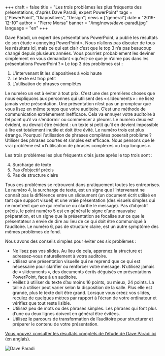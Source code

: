 +++
draft = false
title = "Les trois problèmes les plus fréquents des présentations, d'après Dave Paradi, expert PowerPoint"
tags = ["PowerPoint", "Diapositives", "Design"]
news = ["general"]
date = "2019-12-10"
author = "Pierre Morsa"
banner = "/img/news/dave-paradi.jpg"
language = "en"
+++

Dave Paradi, un expert des présentations PowerPoint, a publié les résultats de son étude « annoying PowerPoint ». Nous n’allons pas discuter de tous les résultats ici, mais ce qui est clair c’est que le top 3 n’a pas beaucoup changé depuis plusieurs années. Vous pourriez probablement les deviner simplement en vous demandant « qu’est-ce que je n’aime pas dans les présentations PowerPoint ? » Le top 3 des problèmes est :

1. L’intervenant lit les diapositives à voix haute
2. Le texte est trop petit
3. L’utilisation de phrases complètes

Le numéro un est à éviter à tout prix. C’est une des premières choses que nous expliquons aux personnes qui utilisent des « slideuments » : ne lisez jamais votre présentation. Une présentation n’est pas un prompteur que vous lisez en même temps que votre auditoire. C’est une méthode de communication extrêmement inefficace. Cela va ennuyer votre auditoire à tel point qu’il va s’endormir ou commencer à pleurer. Le numéro deux est évident, ou devrait être évident : un texte si petit qu’il en devient impossible à lire est totalement inutile et doit être évité. Le numéro trois est plus étrange. Pourquoi l’utilisation de phrases complètes poserait problème ? Utiliser des phrases courtes et simples est efficace. Nous pensons que le vrai problème est « l’utilisation de phrases complexes ou trop longues ».

Les trois problèmes les plus fréquents cités juste après le top trois sont :

4. Surcharge de texte
5. Pas d’objectif précis
6. Pas de structure claire

Tous ces problèmes se retrouvent dans pratiquement toutes les entreprises. Le numéro 4, la surcharge de texte, est un signe que l’intervenant ne connaît pas la différence entre un slideument (un document écrit utilisé en tant que support visuel) et une vraie présentation (des visuels simples qui ne montrent que ce qui renforce ou clarifie le message). Pas d’objectif précis, le point numéro 5 est en général le signe d’une mauvaise préparation, et un signe que la présentation se focalise sur ce que le présentateur a envie de dire au lieu de ce qui doit être communiqué à l’auditoire. Le numéro 6, pas de structure claire, est un autre symptôme des mêmes problèmes de fond.

Nous avons des conseils simples pour éviter ces six problèmes :

- Ne lisez pas vos slides. Au lieu de cela, apprenez la structure et adressez-vous naturellement à votre auditoire.
- Utilisez une présentation visuelle qui ne reprend que ce qui est nécessaire pour clarifier ou renforcer votre message. N’utilisez jamais de « slideuments », des documents écrits déguisés en présentations PowerPoint, face à un auditoire.
- Veillez à utiliser du texte d’au moins 16 points, ou mieux, 24 points. La taille à utiliser peut varier selon la disposition de la salle. Plus elle est grande, plus le texte doit être grand. Lorsque vous créez vos slides, reculez de quelques mètres par rapport à l’écran de votre ordinateur et vérifiez que tout reste lisible.
- Utilisez peu de mots ou des phrases simples. Les phrases qui font plus d’une ou deux lignes doivent en général être évitées.
- Utilisez le parcours de transformation de l’auditoire pour structurer et préparer le contenu de votre présentation.

[Vous pouvez consulter les résultats complets de l’étude de Dave Paradi ici (en anglais).](https://www.thinkoutsidetheslide.com/free-resources/latest-annoying-powerpoint-survey-results/?utm_source=blog&utm_medium=geetesh&utm_campaign=indezine)

![Dave Paradi](/img/news/dave-paradi.jpg)